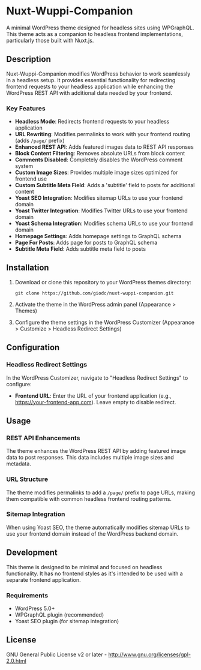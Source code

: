 # Nuxt-Wuppi-Companion

A minimal WordPress theme designed for headless sites using WPGraphQL. This theme acts as a companion to headless frontend implementations, particularly those built with Nuxt.js.

## Description

Nuxt-Wuppi-Companion modifies WordPress behavior to work seamlessly in a headless setup. It provides essential functionality for redirecting frontend requests to your headless application while enhancing the WordPress REST API with additional data needed by your frontend.

### Key Features

- **Headless Mode**: Redirects frontend requests to your headless application
- **URL Rewriting**: Modifies permalinks to work with your frontend routing (adds `/page/` prefix)
- **Enhanced REST API**: Adds featured images data to REST API responses
- **Block Content Filtering**: Removes absolute URLs from block content
- **Comments Disabled**: Completely disables the WordPress comment system
- **Custom Image Sizes**: Provides multiple image sizes optimized for frontend use
- **Custom Subtitle Meta Field**: Adds a 'subtitle' field to posts for additional content
- **Yoast SEO Integration**: Modifies sitemap URLs to use your frontend domain
- **Yoast Twitter Integration**: Modifies Twitter URLs to use your frontend domain
- **Yoast Schema Integration**: Modifies schema URLs to use your frontend domain
- **Homepage Settings**: Adds homepage settings to GraphQL schema
- **Page For Posts**: Adds page for posts to GraphQL schema
- **Subtitle Meta Field**: Adds subtitle meta field to posts

## Installation

1. Download or clone this repository to your WordPress themes directory:
   ```
   git clone https://github.com/giodc/nuxt-wuppi-companion.git
   ```

2. Activate the theme in the WordPress admin panel (Appearance > Themes)

3. Configure the theme settings in the WordPress Customizer (Appearance > Customize > Headless Redirect Settings)

## Configuration

### Headless Redirect Settings

In the WordPress Customizer, navigate to "Headless Redirect Settings" to configure:

- **Frontend URL**: Enter the URL of your frontend application (e.g., https://your-frontend-app.com). Leave empty to disable redirect.

## Usage

### REST API Enhancements

The theme enhances the WordPress REST API by adding featured image data to post responses. This data includes multiple image sizes and metadata.

### URL Structure

The theme modifies permalinks to add a `/page/` prefix to page URLs, making them compatible with common headless frontend routing patterns.

### Sitemap Integration

When using Yoast SEO, the theme automatically modifies sitemap URLs to use your frontend domain instead of the WordPress backend domain.

## Development

This theme is designed to be minimal and focused on headless functionality. It has no frontend styles as it's intended to be used with a separate frontend application.

### Requirements

- WordPress 5.0+
- WPGraphQL plugin (recommended)
- Yoast SEO plugin (for sitemap integration)

## License

GNU General Public License v2 or later - http://www.gnu.org/licenses/gpl-2.0.html
